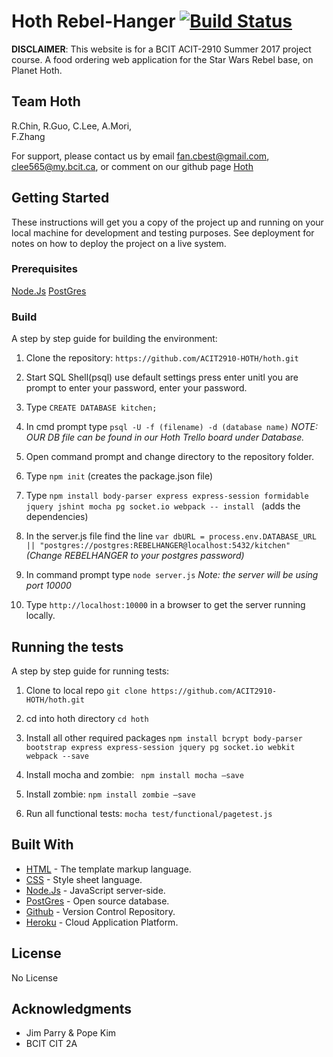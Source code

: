 # Hoth Rebel-Hanger [![Build Status](https://travis-ci.org/ACIT2910-HOTH/hoth.svg?branch=develop)](https://travis-ci.org/ACIT2910-HOTH/hoth)
**DISCLAIMER**: This website is for a BCIT ACIT-2910 Summer 2017 project course. 
A food ordering web application for the Star Wars Rebel base, on Planet Hoth. 

## Team Hoth
R.Chin, 
R.Guo, 
C.Lee, 
A.Mori,  
F.Zhang

For support, please contact us by email <fan.cbest@gmail.com>, <clee565@my.bcit.ca>, or comment on our github page [Hoth](https://github.com/ACIT2910-HOTH/hoth)

## Getting Started

These instructions will get you a copy of the project up and running on your local machine for development and testing purposes. See deployment for notes on how to deploy the project on a live system.
### Prerequisites
[Node.Js](https://nodejs.org/en/)
[PostGres](https://www.postgresql.org/)

### Build

A step by step guide for building the environment:
	
1. Clone the repository: ```https://github.com/ACIT2910-HOTH/hoth.git```

2. Start SQL Shell(psql) use default settings press enter unitl you are prompt to enter your  password, enter your password.
3. Type ```CREATE DATABASE kitchen;```
4. In cmd prompt type ```psql -U -f (filename) -d (database name)``` *NOTE: OUR DB file can be found in our Hoth Trello board under Database.* 
5. Open command prompt and change directory to the repository folder.
6. Type ```npm init``` (creates the package.json file)
7. Type ```npm install body-parser express express-session formidable jquery jshint mocha pg socket.io webpack -- install ``` (adds the dependencies)
8. In the server.js file find the line ```var dbURL = process.env.DATABASE_URL || "postgres://postgres:REBELHANGER@localhost:5432/kitchen"``` *(Change REBELHANGER to your postgres password)*
9. In command prompt type ```node server.js``` *Note: the server will be using port 10000*
10. Type ```http://localhost:10000``` in a browser to get the server running locally.

## Running the tests

A step by step guide for running tests:

1. Clone to local repo
```git clone https://github.com/ACIT2910-HOTH/hoth.git```

2. cd into hoth directory
```cd hoth```


3. Install all other required packages
    ```npm install bcrypt body-parser bootstrap express express-session jquery pg socket.io webkit webpack --save```

4. Install mocha and zombie:
    ``` npm install mocha –save```
5. Install zombie:
    ```npm install zombie –save```

6. Run all functional tests:
    ```mocha test/functional/pagetest.js```

## Built With

* [HTML](https://en.wikipedia.org/wiki/HTML5) - The template markup language.
* [CSS](https://en.wikipedia.org/wiki/Cascading_Style_Sheets) - Style sheet language.
* [Node.Js](https://nodejs.org/en/) - JavaScript server-side.
* [PostGres](https://www.postgresql.org/) - Open source database.
* [Github](https://github.com/) - Version Control Repository.
* [Heroku](https://www.heroku.com/) - Cloud Application Platform.

## License

No License

## Acknowledgments

* Jim Parry & Pope Kim
* BCIT CIT 2A
